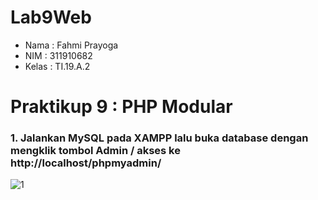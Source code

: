 # Lab9Web

- Nama  : Fahmi Prayoga
- NIM   : 311910682
- Kelas : TI.19.A.2

# Praktikup 9 : PHP Modular

### 1. Jalankan MySQL pada XAMPP lalu buka database dengan mengklik tombol Admin / akses ke http://localhost/phpmyadmin/

![1](https://user-images.githubusercontent.com/56239989/119947146-a0a9ad80-bfc1-11eb-9d13-26e3941156be.jpg)
